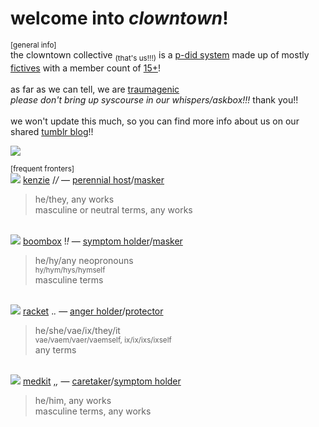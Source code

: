 # welcome into *clowntown*!
<sup>[general info]</sup>
<br>the clowntown collective <sub>(that's us!!!)</sub> is a [p-did system](https://pluralpedia.org/w/Partial_Dissociative_Identity_Disorder) made up of mostly [fictives](https://pluralpedia.org/w/Fictive) with a member count of [15+](https://www.tumblr.com/clowntown-sys/774258647373103104/to-be-pinned-post)!
<br><br>as far as we can tell, we are [traumagenic](https://pluralpedia.org/w/Traumagenic)
<br>*please don't bring up syscourse in our whispers/askbox!!!* thank you!!
<br><br>we won't update this much, so you can find more info about us on our shared [tumblr blog](https://www.tumblr.com/clowntown-sys)!!

<img src="https://64.media.tumblr.com/6e5430bbc5c883155a6310b4181d7287/803df223bef42c33-e5/s2048x3072/a857462b6c2545b7735b06735f192d42d7a1239c.pnj">

<sup>[frequent fronters]</sup>
<br>[<img src="https://pixels.crd.co/assets/images/gallery34/aa78b10e.gif?v=99d3974e">](https://pixels.crd.co/#pixels) [kenzie](https://www.tumblr.com/clowntown-sys/774717691340767232/anonymous-you-can-call-me-sheriff-over-here?source=share) /*/* — [perennial host](https://pluralpedia.org/w/Perennial_Host)/[masker](https://pluralpedia.org/w/Masker)
> he/they, any works
<br> masculine or neutral terms, any works

<br>[<img src="https://pixels.crd.co/assets/images/gallery64/7381e99c.gif?v=99d3974e">](https://pixels.crd.co/#pixels) [boombox](https://www.tumblr.com/clowntown-sys/777382321041080320/boomboxritchie-heany-neopronouns-symptom?source=share) !*!* — [symptom holder](https://pluralpedia.org/w/Symptom_Holder)/[masker](https://pluralpedia.org/w/Masker)
> he/hy/any neopronouns
<br> <sup>hy/hym/hys/hymself</sup>
<br> masculine terms

<br>[<img src="https://pixels.crd.co/assets/images/gallery34/8f128bc0.gif?v=99d3974e">](https://pixels.crd.co/#pixels) [racket](https://www.tumblr.com/clowntown-sys/775616591906897920/racket-theyhevaeixitshe-anger-holder?source=share) .*.* — [anger holder](https://pluralpedia.org/w/Anger_Holder)/[protector](https://pluralpedia.org/w/Protector)
> he/she/vae/ix/they/it
<br> <sup>vae/vaem/vaer/vaemself, ix/ix/ixs/ixself</sup>
<br> any terms

<br>[<img src="https://pixels.crd.co/assets/images/gallery22/86cba72e.gif?v=99d3974e">](https://pixels.crd.co/#pixels) [medkit](https://www.tumblr.com/clowntown-sys/777317066039525376/medkit-hehim-any-works-caretaker-symptom?source=share) ,*,* — [caretaker](https://pluralpedia.org/w/Caretaker)/[symptom holder](https://pluralpedia.org/w/Symptom_Holder)
> he/him, any works
<br> masculine terms, any works
